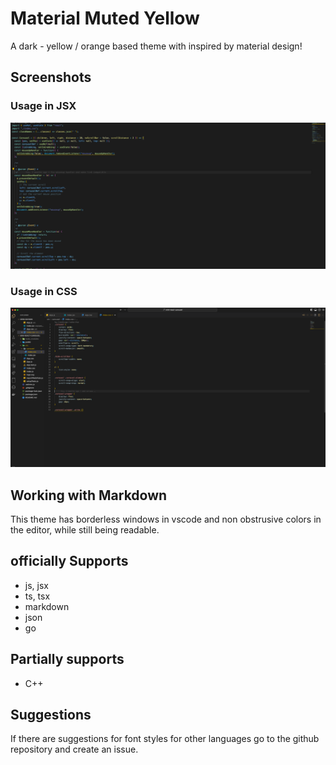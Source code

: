 # Material Muted Yellow

A dark - yellow / orange based theme with inspired by material design!

## Screenshots

### Usage in JSX
![JSX](/docs/images/mm-theme-jsx.png)

### Usage in CSS
![CSS](/docs/images/mm-theme-css.png)

## Working with Markdown

This theme has borderless windows in vscode and non obstrusive colors in the editor, while still being readable.

## officially Supports

- js, jsx
- ts, tsx
- markdown
- json
- go

## Partially supports

- C++

## Suggestions

If there are suggestions for font styles for other languages go to the github repository and create an issue.
